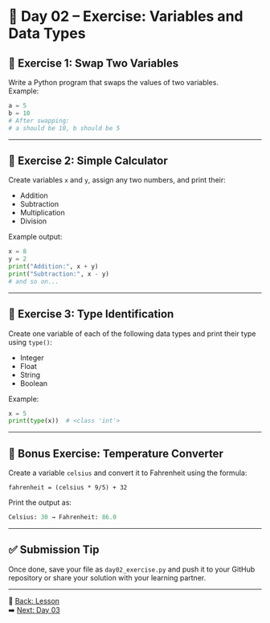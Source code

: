 # 🧠 Day 02 – Exercise: Variables and Data Types

## 🧪 Exercise 1: Swap Two Variables

Write a Python program that swaps the values of two variables.  
Example:

```python
a = 5
b = 10
# After swapping:
# a should be 10, b should be 5
```

---

## 🧪 Exercise 2: Simple Calculator

Create variables `x` and `y`, assign any two numbers, and print their:

- Addition
- Subtraction
- Multiplication
- Division

Example output:

```python
x = 8
y = 2
print("Addition:", x + y)
print("Subtraction:", x - y)
# and so on...
```

---

## 🧪 Exercise 3: Type Identification

Create one variable of each of the following data types and print their type using `type()`:

- Integer
- Float
- String
- Boolean

Example:

```python
x = 5
print(type(x))  # <class 'int'>
```

---

## 🧪 Bonus Exercise: Temperature Converter

Create a variable `celsius` and convert it to Fahrenheit using the formula:

```
fahrenheit = (celsius * 9/5) + 32
```

Print the output as:

```python
Celsius: 30 → Fahrenheit: 86.0
```

---

## ✅ Submission Tip

Once done, save your file as `day02_exercise.py` and push it to your GitHub repository or share your solution with your learning partner.

---

🡈 [Back: Lesson](lesson.md)  
➡️ [Next: Day 03](../Day03/lesson.md)
